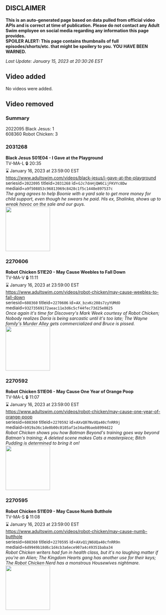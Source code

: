 ## DISCLAIMER
**This is an auto-generated page based on data pulled from official video APIs and is correct at time of publication. Please do not contact any Adult Swim employee on social media regarding any information this page provides.**  
**SPOILER ALERT: This page contains thumbnails of full episodes/shorts/etc. that might be spoilery to you. YOU HAVE BEEN WARNED.**  

_Last Update: January 15, 2023 at 20:30:26 EST_
## Video added
No videos were added.  
## Video removed
### Summary
2022095 Black Jesus: 1  
608360 Robot Chicken: 3  
### 2031268
**Black Jesus S01E04 - I Gave at the Playground**  
TV-MA-L 🔒 20:35  
⌛ January 16, 2023 at 23:59:00 EST  
https://www.adultswim.com/videos/black-jesus/i-gave-at-the-playground  
seriesid=`2022095` titleid=`2031268` id=`GJc7dnHjQW6CijFKVYc8Dw` mediaid=`a9f508853c96813969c8428c1f5c1448e897537c`  
_The gang agrees to help Boonie with a yard sale to get more money for child support, even though he swears he paid.  His ex, Shalinka, shows up to wreak havoc on the sale and our guys._  
<a href="https://media.cdn.adultswim.com/uploads/20200226/thumbnails/2_20226176314-blackjesus_004_dup-20140724.jpg"><img src="https://media.cdn.adultswim.com/uploads/20200226/thumbnails/2_20226176314-blackjesus_004_dup-20140724.jpg" height="144px" /></a>
### 2270606
**Robot Chicken S11E20 - May Cause Weebles to Fall Down**  
TV-MA-V 🔒 11:11  
⌛ January 16, 2023 at 23:59:00 EST  
https://www.adultswim.com/videos/robot-chicken/may-cause-weebles-to-fall-down  
seriesid=`608360` titleid=`2270606` id=`AX_bzxKc208s7zyYUMdO` mediaid=`93273569172aeac11e3d6c5cf44fec73d25e0825`  
_Once again it's time for Discovery's Mark Week courtesy of Robot Chicken; Nobody realizes Daria is being sarcastic until it's too late; The Wayne family's Murder Alley gets commercialized and Bruce is pissed._  
<a href="https://media.cdn.adultswim.com/uploads/20220330/thumbnails/2_223301310458-RobotChicken_1119_MayCauseWeeblesToFallDown.png"><img src="https://media.cdn.adultswim.com/uploads/20220330/thumbnails/2_223301310458-RobotChicken_1119_MayCauseWeeblesToFallDown.png" height="144px" /></a>
### 2270592
**Robot Chicken S11E06 - May Cause One Year of Orange Poop**  
TV-MA-L 🔒 11:07  
⌛ January 16, 2023 at 23:59:00 EST  
https://www.adultswim.com/videos/robot-chicken/may-cause-one-year-of-orange-poop  
seriesid=`608360` titleid=`2270592` id=`AXvQ07NvUQa40cfnRR9j` mediaid=`b919a36c1de0b00c0105af1e34ad9baeb8994d22`  
_Robot Chicken shows you how Batman Beyond's training goes way beyond Batman's training; A deleted scene makes Cats a masterpiece; Bitch Pudding is determined to bring it on!_  
<a href="https://media.cdn.adultswim.com/uploads/20210910/thumbnails/2_219101348463-RobotChicken_1105_MayCauseOneYearOfOrangePoop.png"><img src="https://media.cdn.adultswim.com/uploads/20210910/thumbnails/2_219101348463-RobotChicken_1105_MayCauseOneYearOfOrangePoop.png" height="144px" /></a>
### 2270595
**Robot Chicken S11E09 - May Cause Numb Butthole**  
TV-MA-S 🔒 11:08  
⌛ January 16, 2023 at 23:59:00 EST  
https://www.adultswim.com/videos/robot-chicken/may-cause-numb-butthole  
seriesid=`608360` titleid=`2270595` id=`AXvQ1jN6UQa40cfnRR9n` mediaid=`6d9949b18d6c1d4cb3a6ece907a4c49351baba34`  
_Robot Chicken writers had fun in health class, but it's no laughing matter if you're an Alien; The Kingdom Hearts gang has another use for their keys; The Robot Chicken Nerd has a monstrous Housewives nightmare._  
<a href="https://media.cdn.adultswim.com/uploads/20210910/thumbnails/2_219101351309-RobotChicken_1108_MayCauseNumbButthole.png"><img src="https://media.cdn.adultswim.com/uploads/20210910/thumbnails/2_219101351309-RobotChicken_1108_MayCauseNumbButthole.png" height="144px" /></a>
